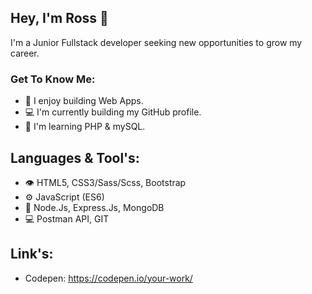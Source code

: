## Hey, I'm Ross 👋

I'm a Junior Fullstack developer seeking new opportunities to grow my career.

### Get To Know Me:
- 🚀 I enjoy building Web Apps.
- 💻 I'm currently building my GitHub profile.
- 🌱 I'm learning PHP & mySQL.


## Languages & Tool's:
- 👁️ HTML5, CSS3/Sass/Scss, Bootstrap
- ⚙️ JavaScript (ES6)
- 🚀 Node.Js, Express.Js, MongoDB
- 💻 Postman API, GIT


## Link's:
 - Codepen: https://codepen.io/your-work/


